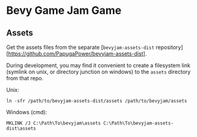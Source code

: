 # Bevy Game Jam Game

## Assets

Get the assets files from the separate [`bevyjam-assets-dist` repository][https://github.com/PapugaPower/bevyjam-assets-dist].

During development, you may find it convenient to create a filesystem link
(symlink on unix, or directory junction on windows) to the `assets` directory
from that repo.

Unix:

```
ln -sfr /path/to/bevyjam-assets-dist/assets /path/to/bevyjam/assets
```

Windows (cmd):

```
MKLINK /J C:\Path\To\bevyjam\assets C:\Path\To\bevyjam-assets-dist\assets
```
